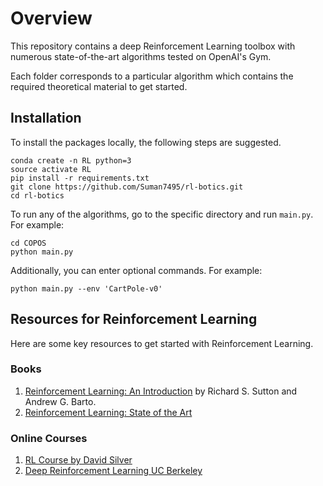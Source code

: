 # Overview
This repository contains a deep Reinforcement Learning toolbox with numerous state-of-the-art algorithms tested on OpenAI's Gym. 

Each folder corresponds to a particular algorithm which contains the required theoretical material to get started.

## Installation
To install the packages locally, the following steps are suggested. 
```
conda create -n RL python=3
source activate RL
pip install -r requirements.txt
git clone https://github.com/Suman7495/rl-botics.git
cd rl-botics
```

To run any of the algorithms, go to the specific directory and run `main.py`. For example:
```
cd COPOS
python main.py
```
Additionally, you can enter optional commands. For example:
```
python main.py --env 'CartPole-v0'
```

## Resources for Reinforcement Learning
Here are some key resources to get started with Reinforcement Learning.
### Books
1. [Reinforcement Learning: An Introduction](http://incompleteideas.net/book/bookdraft2017nov5.pdf) by Richard S. Sutton and Andrew G. Barto.
2. [Reinforcement Learning: State of the Art](https://www.springer.com/it/book/9783642276446)

### Online Courses
1. [RL Course by David Silver](https://www.youtube.com/watch?v=2pWv7GOvuf0)
2. [Deep Reinforcement Learning UC Berkeley](http://rail.eecs.berkeley.edu/deeprlcourse/)
